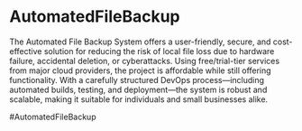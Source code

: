 # AutomatedFileBackup
The Automated File Backup System offers a user-friendly, secure, and cost-effective
solution for reducing the risk of local file loss due to hardware failure, accidental deletion, or
cyberattacks. Using free/trial-tier services from major cloud providers, the project is affordable
while still offering functionality. With a carefully structured DevOps process—including
automated builds, testing, and deployment—the system is robust and scalable, making it
suitable for individuals and small businesses alike.

#AutomatedFileBackup
